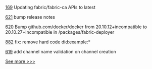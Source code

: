 
[169](https://github.com/hyperledger-labs/fabric-operator/pull/169) Updating fabric/fabric-ca APIs to latest

[621](https://github.com/hyperledger-labs/fabric-operations-console/pull/621) bump release notes

[620](https://github.com/hyperledger-labs/fabric-operations-console/pull/620) Bump github.com/docker/docker from 20.10.12+incompatible to 20.10.27+incompatible in /packages/fabric-deployer

[882](https://github.com/hyperledger-labs/open-enterprise-agent/pull/882) fix: remove hard code did:example:*

[619](https://github.com/hyperledger-labs/fabric-operations-console/pull/619) add channel name validation on channel creation


[See more >>>](https://start-here.hyperledger.org/pull-requests)
